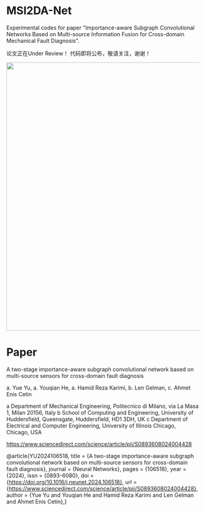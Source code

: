 # MSI2DA-Net

Experimental codes for paper "Importance-aware Subgraph Convolutional Networks Based on Multi-source Information Fusion for Cross-domain Mechanical Fault Diagnosis".

论文正在Under Review！ 代码即将公布，敬请关注，谢谢！

<div align=center>
<img src="https://github.com/Polimi-YuYue/MSI2DA-Net/blob/main/Overall%20Framework.png" width="700px">
</div>


# Paper

A two-stage importance-aware subgraph convolutional network based on multi-source sensors for cross-domain fault diagnosis

a. Yue Yu, a. Youqian He, a. Hamid Reza Karimi, b. Len Gelman, c. Ahmet Enis Cetin

a Department of Mechanical Engineering, Politecnico di Milano, via La Masa 1, Milan 20156, Italy
b School of Computing and Engineering, University of Huddersfield, Queensgate, Huddersfield, HD1 3DH, UK
c Department of Electrical and Computer Engineering, University of Illinois Chicago, Chicago, USA

https://www.sciencedirect.com/science/article/pii/S0893608024004428


@article{YU2024106518,
title = {A two-stage importance-aware subgraph convolutional network based on multi-source sensors for cross-domain fault diagnosis},
journal = {Neural Networks},
pages = {106518},
year = {2024},
issn = {0893-6080},
doi = {https://doi.org/10.1016/j.neunet.2024.106518},
url = {https://www.sciencedirect.com/science/article/pii/S0893608024004428},
author = {Yue Yu and Youqian He and Hamid Reza Karimi and Len Gelman and Ahmet Enis Cetin},}
